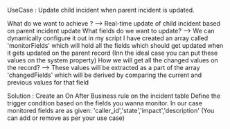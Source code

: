 UseCase : Update child incident when parent incident is updated.

What do we want to achieve ? --> Real-time update of child incident based on parent incident update
What fields do we want to update? --> We can dynamically configure it out in my script I have created an array called 'monitorFields' which will hold all the fields which should get updated when it gets updated on the parent record (Inn the ideal case you can put these values on the system property)
How we will get all the changed values on the record? --> These values will be extracted as a part of the array 'changedFields' which will be derived by comparing the current and previous values for that field

Solution :
Create an On After Business rule on the incident table
Define the trigger condition based on the fields you wanna monitor. In our case monitored fields are as given: 'caller_id','state','impact','description' (You can add or remove as per your use case)
